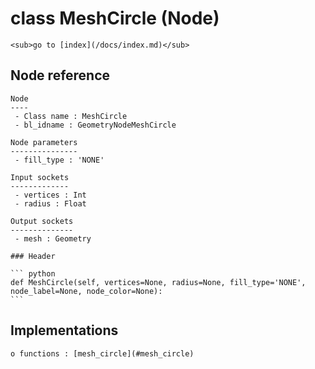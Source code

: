# class MeshCircle (Node)

    <sub>go to [index](/docs/index.md)</sub>
    
## Node reference

    Node
    ----
     - Class name : MeshCircle
     - bl_idname : GeometryNodeMeshCircle
    
    Node parameters
    ---------------
     - fill_type : 'NONE'
    
    Input sockets
    -------------
     - vertices : Int
     - radius : Float
    
    Output sockets
    --------------
     - mesh : Geometry
    
    ### Header

    ``` python
    def MeshCircle(self, vertices=None, radius=None, fill_type='NONE', node_label=None, node_color=None):
    ```
    
## Implementations

    o functions : [mesh_circle](#mesh_circle)
    
    
